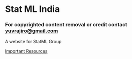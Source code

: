 # Stat ML India


### For copyrighted content removal or credit contact yuvrajiro@gmail.com
A website for StatML Group

[Important Resources](https://www.notion.so/a40410fb45e64bcda60c0a09b275410e?v=4ea7bce48cc640189c2a3a531b55aa84)
